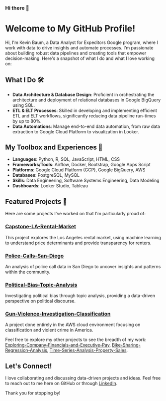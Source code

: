 ### Hi there 👋

# Welcome to My GitHub Profile!

Hi, I'm Kevin Baum, a Data Analyst for Expeditors Google program, where I work with data to drive insights and automate processes. I'm passionate about building robust data pipelines and creating tools that empower decision-making. Here's a snapshot of what I do and what I love working on:

## What I Do 🛠️
- **Data Architecture & Database Design**: Proficient in orchestrating the architecture and deployment of relational databases in Google BigQuery using SQL.
- **ETL & ELT Processes**: Skilled in developing and implementing efficient ETL and ELT workflows, significantly reducing data pipeline run-times by up to 80%.
- **Data Automations**: Manage end-to-end data automation, from raw data extraction to Google Cloud Platform to visualization in Looker.

## My Toolbox and Experiences 🧰
- **Languages**: Python, R, SQL, JavaScript, HTML, CSS
- **Frameworks/Tools**: Airflow, Docker, Bootstrap, Google Apps Script 
- **Platforms**: Google Cloud Platform (GCP), Google BigQuery, AWS
- **Databases**: PostgreSQL, MySQL
- **Skills**: Data Engineering, Software Systems Engineering, Data Modeling
- **Dashboards**: Looker Studio, Tableau

## Featured Projects 🌟
Here are some projects I've worked on that I'm particularly proud of:

### [Capstone-LA-Rental-Market](https://github.com/kbaum215/Capstone-LA-Rental-Market)
This project explores the Los Angeles rental market, using machine learning to understand price determinants and provide transparency for renters.

### [Police-Calls-San-Diego](https://github.com/kbaum215/Police-Calls-San-Diego)
An analysis of police call data in San Diego to uncover insights and patterns within the community.

### [Political-Bias-Topic-Analysis](https://github.com/kbaum215/Political-Bias-Topic-Analysis)
Investigating political bias through topic analysis, providing a data-driven perspective on political discourse.

### [Gun-Violence-Investigation-Classification](https://github.com/kbaum215/Gun-Violence-Investigation-Classification)
A project done entirely in the AWS cloud environment focusing on classification and violent crime in America.

Feel free to explore my other projects to see the breadth of my work: [Exploring-Company-Financials-and-Executive-Pay](https://github.com/kbaum215/Exploring-Company-Financials-and-Executive-Pay), [Bike-Sharing-Regression-Analysis](https://github.com/kbaum215/Bike-Sharing-Regression-Analysis), [Time-Series-Analysis-Property-Sales](https://github.com/kbaum215/Time-Series-Analysis-Property-Sales).

## Let's Connect!
I love collaborating and discussing data-driven projects and ideas. Feel free to reach out to me here on GitHub or through [LinkedIn](https://www.linkedin.com/in/kevin-baum/).

Thank you for stopping by!

